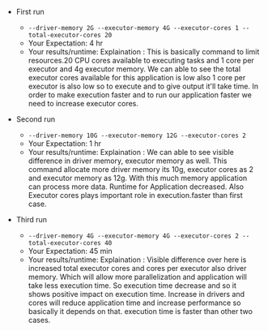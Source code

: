 * First run
  * `--driver-memory 2G --executor-memory 4G --executor-cores 1 --total-executor-cores 20`
  * Your Expectation: 4 hr
  * Your results/runtime:
    Explaination : This is basically command to limit resources.20 CPU cores available to executing tasks and 1 core per executor and 4g executor memory. We can able to see the total executor cores available for this application is low also 1 core per executor is also low so to execute and to give output it'll take time. In order to make execution faster and to run our application faster we need to increase executor cores.
 
* Second run
  * `--driver-memory 10G --executor-memory 12G --executor-cores 2`
  * Your Expectation: 1 hr
  * Your results/runtime:
    Explaination : We can able to see visible difference in driver memory, executor memory as well. This command allocate more driver memory its 10g, executor cores as 2 and executor memory as 12g. With this much memory application can process more data. Runtime for Application decreased. Also Executor cores plays important role in execution.faster than first case.

* Third run
  * `--driver-memory 4G --executor-memory 4G --executor-cores 2 --total-executor-cores 40`
  * Your Expectation: 45 min
  * Your results/runtime:
    Explaination : Visible difference over here is increased total executor cores and cores per executor also driver memory. Which will allow more parallelization and application will take less execution time. So execution time decrease and so it shows positive impact on execution time. Increase in drivers and cores will reduce application time and increase performance so basically it depends on that. execution time is faster than other two cases.